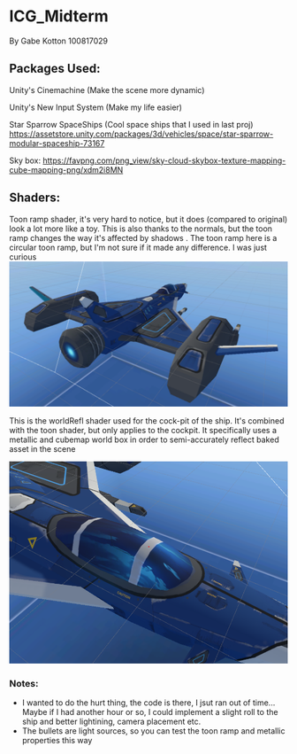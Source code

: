 # ICG_Midterm
By Gabe Kotton  100817029

## Packages Used:
Unity's Cinemachine (Make the scene more dynamic)

Unity's New Input System (Make my life easier)

Star Sparrow SpaceShips (Cool space ships that I used in last proj)
https://assetstore.unity.com/packages/3d/vehicles/space/star-sparrow-modular-spaceship-73167

Sky box: https://favpng.com/png_view/sky-cloud-skybox-texture-mapping-cube-mapping-png/xdm2i8MN

## Shaders:
Toon ramp shader, it's very hard to notice, but it does (compared to original) look a lot more like a toy.
This is also thanks to the normals, but the toon ramp changes the way it's affected by shadows
. The toon ramp here is a circular toon ramp, but I'm not sure if it made any difference. I was just curious
![](A.png)

This is the worldRefl shader used for the cock-pit of the ship. It's combined with the toon shader, but only applies to the cockpit.
It specifically uses a metallic and cubemap world box in order to semi-accurately reflect baked asset in the scene

![](B.png)

### Notes: 
* I wanted to do the hurt thing, the code is there, I jsut ran out of time... Maybe if I had another hour or so, I could implement a slight roll to the ship and better lightining, camera placement etc.
* The bullets are light sources, so you can test the toon ramp and metallic properties this way
